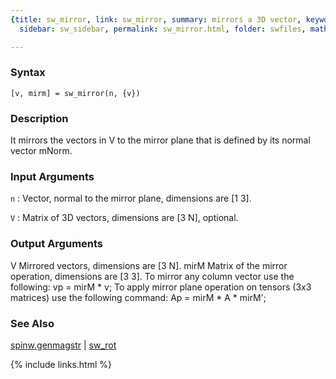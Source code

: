 ```yaml
---
{title: sw_mirror, link: sw_mirror, summary: mirrors a 3D vector, keywords: sample,
  sidebar: sw_sidebar, permalink: sw_mirror.html, folder: swfiles, mathjax: 'true'}

---
```


### Syntax

`[v, mirm] = sw_mirror(n, {v}) `

### Description

It mirrors the vectors in V to the mirror plane that is defined by its
normal vector mNorm.
 

### Input Arguments

`n`
: Vector, normal to the mirror plane, dimensions are [1 3].

`V`
: Matrix of 3D vectors, dimensions are [3 N], optional.

### Output Arguments

V         Mirrored vectors, dimensions are [3 N].
mirM      Matrix of the mirror operation, dimensions are [3 3].
To mirror any column vector use the following:
  vp = mirM * v;
To apply mirror plane operation on tensors (3x3 matrices) use the
following command:
  Ap = mirM * A * mirM';

### See Also

[spinw.genmagstr](spinw_genmagstr.html) \| [sw_rot](sw_rot.html)

{% include links.html %}
